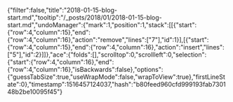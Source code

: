 {"filter":false,"title":"2018-01-15-blog-start.md","tooltip":"/_posts/2018/01/2018-01-15-blog-start.md","undoManager":{"mark":1,"position":1,"stack":[[{"start":{"row":4,"column":15},"end":{"row":4,"column":16},"action":"remove","lines":["7"],"id":1}],[{"start":{"row":4,"column":15},"end":{"row":4,"column":16},"action":"insert","lines":["5"],"id":2}]]},"ace":{"folds":[],"scrolltop":0,"scrollleft":0,"selection":{"start":{"row":4,"column":16},"end":{"row":4,"column":16},"isBackwards":false},"options":{"guessTabSize":true,"useWrapMode":false,"wrapToView":true},"firstLineState":0},"timestamp":1516457124037,"hash":"b80feed960cfd999193fab730148b2be10095f45"}